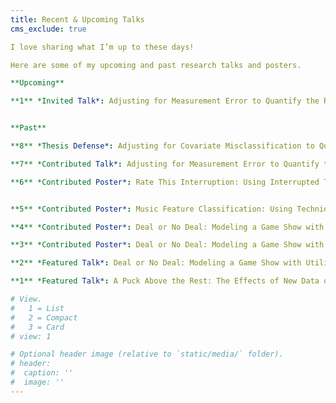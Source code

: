 ```yaml
---
title: Recent & Upcoming Talks
cms_exclude: true

I love sharing what I’m up to these days!

Here are some of my upcoming and past research talks and posters.

**Upcoming**

**1** *Invited Talk*: Adjusting for Measurement Error to Quantify the Relationship Between Diabetes and Access to Healthy Food - University of Scranton - Scranton, PA - March 2025


**Past**

**8** *Thesis Defense*: Adjusting for Covariate Misclassification to Quantify the Relationship Between Diabetes and Local Access to Healthy Food - Wake Forest University - Winston-Salem, NC - April 2024 - [Slides](https://drive.google.com/file/d/1sc6r38JTv37dQ4RFLifeN0bEfekIt_de/view?usp=sharing)

**7** *Contributed Talk*: Adjusting for Measurement Error to Quantify the Relationship Between Diabetes and Access to Healthy Food - ENAR Spring Meeting - Baltimore, MD - March 2024 - [Slides](https://drive.google.com/file/d/15DsLbAocr2M5NbAco--F-wF6fiGalV2v/view?usp=sharing)

**6** *Contributed Poster*: Rate This Interruption: Using Interrupted Time Series Techniques to Analyze Popular Television Couples and Episode Ratings - Women in Statistics and Data Science Conference - Bellevue, WA - October 2023 - [Poster](https://drive.google.com/file/d/1bRwA-At8TQ853uAKEudn6Ol84eFd4LJp/view?usp=drive_link)


**5** *Contributed Poster*: Music Feature Classification: Using Techniques of Machine Learning to Detect Genre - Mathematical Association of America MathFest Conference - Philadelphia, PA - August 2022 - [Poster](https://drive.google.com/file/d/1RQ9M-6AELbSeYMpF9TO-BMGN3fpgLP8U/view?usp=sharing)

**4** *Contributed Poster*: Deal or No Deal: Modeling a Game Show with Utility Theory and Machine Learning - Joint Mathematics Meetings - Virtual - April 2022 - [Poster](https://drive.google.com/file/d/1gBWy_cDklQGZ2wcI1n0JZZoUuYfInlML/view?usp=sharing)

**3** *Contributed Poster*: Deal or No Deal: Modeling a Game Show with Utility Theory and Machine Learning - SACNAS NDiSTEM Conference - Virtual - August 2021 - [Poster](https://drive.google.com/file/d/1gBWy_cDklQGZ2wcI1n0JZZoUuYfInlML/view?usp=sharing)

**2** *Featured Talk*: Deal or No Deal: Modeling a Game Show with Utility Theory and Machine Learning - Mount Stuart Mathematics Seminar Series - Virtual - August 2021 - [Slides](https://drive.google.com/file/d/1lfyxJk4LS9ApLhV4fhlP_u8f4pRo4jJk/view?usp=sharing)

**1** *Featured Talk*: A Puck Above the Rest: The Effects of New Data on 2020 NHL Draft Decisions - Carnegie Mellon Sports Analytics Conference - Virtual - October 2020 - [Slides](https://www.stat.cmu.edu/cmsac/conference/2020/assets/pdf/nhl_draft_update.pdf)

# View.
#   1 = List
#   2 = Compact
#   3 = Card
# view: 1

# Optional header image (relative to `static/media/` folder).
# header:
#  caption: ''
#  image: ''
---
```

